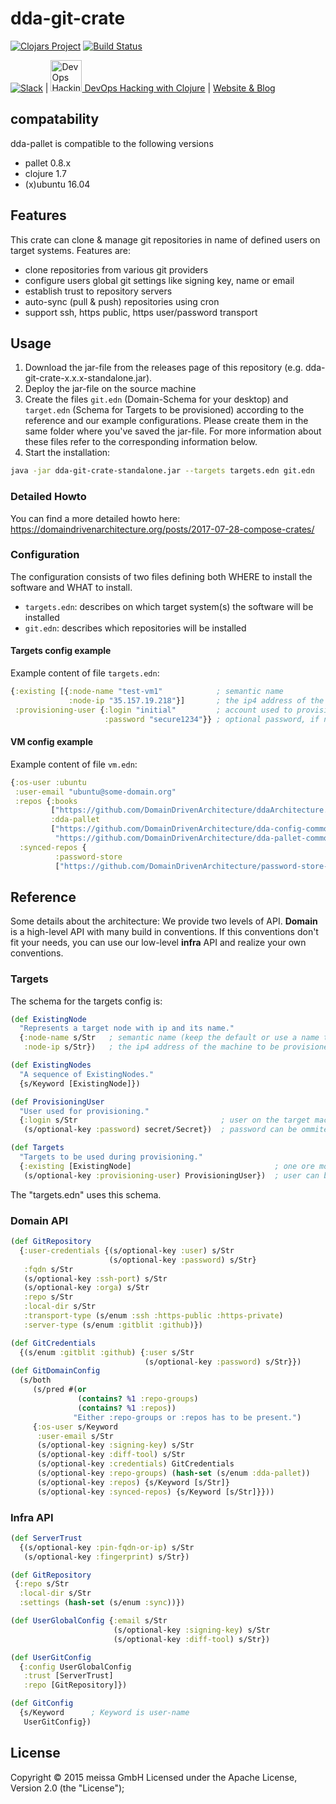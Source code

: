 # dda-git-crate

[![Clojars Project](https://img.shields.io/clojars/v/dda/dda-git-crate.svg)](https://clojars.org/dda/dda-git-crate)
[![Build Status](https://travis-ci.org/DomainDrivenArchitecture/dda-git-crate.svg?branch=master)](https://travis-ci.org/DomainDrivenArchitecture/dda-git-crate)

[![Slack](https://img.shields.io/badge/chat-clojurians-green.svg?style=flat)](https://clojurians.slack.com/messages/#dda-pallet/) | [<img src="https://domaindrivenarchitecture.org/img/meetup.svg" width=50 alt="DevOps Hacking with Clojure Meetup"> DevOps Hacking with Clojure](https://www.meetup.com/de-DE/preview/dda-pallet-DevOps-Hacking-with-Clojure) | [Website & Blog](https://domaindrivenarchitecture.org)

## compatability
dda-pallet is compatible to the following versions
 * pallet 0.8.x
 * clojure 1.7
 * (x)ubuntu 16.04

## Features
 This crate can clone & manage git repositories in name of defined users on target systems. Features are:
 * clone repositories from various git providers
 * configure users global git settings like signing key, name or email
 * establish trust to repository servers
 * auto-sync (pull & push) repositories using cron
 * support ssh, https public, https user/password transport

## Usage
1. Download the jar-file from the releases page of this repository (e.g. dda-git-crate-x.x.x-standalone.jar).
2. Deploy the jar-file on the source machine
3. Create the files `git.edn` (Domain-Schema for your desktop) and `target.edn` (Schema for Targets to be provisioned) according to the reference and our example configurations. Please create them in the same folder where you've saved the jar-file. For more information about these files refer to the corresponding information below.
4. Start the installation:
```bash
java -jar dda-git-crate-standalone.jar --targets targets.edn git.edn
```

### Detailed Howto
You can find a more detailed howto here: https://domaindrivenarchitecture.org/posts/2017-07-28-compose-crates/

### Configuration
The configuration consists of two files defining both WHERE to install the software and WHAT to install.
* `targets.edn`: describes on which target system(s) the software will be installed
* `git.edn`: describes which repositories will be installed

#### Targets config example
Example content of file `targets.edn`:
```clojure
{:existing [{:node-name "test-vm1"            ; semantic name
             :node-ip "35.157.19.218"}]       ; the ip4 address of the machine to be provisioned
 :provisioning-user {:login "initial"         ; account used to provision
                     :password "secure1234"}} ; optional password, if no ssh key is authorized
```

#### VM config example
Example content of file `vm.edn`:
```clojure
{:os-user :ubuntu
 :user-email "ubuntu@some-domain.org"
 :repos {:books
         ["https://github.com/DomainDrivenArchitecture/ddaArchitecture.git"]
         :dda-pallet
         ["https://github.com/DomainDrivenArchitecture/dda-config-commons.git"
          "https://github.com/DomainDrivenArchitecture/dda-pallet-commons.git"]}
  :synced-repos {
          :password-store
          ["https://github.com/DomainDrivenArchitecture/password-store-for-teams.git"]}}
```

## Reference
Some details about the architecture: We provide two levels of API. **Domain** is a high-level API with many build in conventions. If this conventions don't fit your needs, you can use our low-level **infra** API and realize your own conventions.

### Targets
The schema for the targets config is:
```clojure
(def ExistingNode
  "Represents a target node with ip and its name."
  {:node-name s/Str   ; semantic name (keep the default or use a name that suits you)
   :node-ip s/Str})   ; the ip4 address of the machine to be provisioned

(def ExistingNodes
  "A sequence of ExistingNodes."
  {s/Keyword [ExistingNode]})

(def ProvisioningUser
  "User used for provisioning."
  {:login s/Str                                ; user on the target machine, must have sudo rights
   (s/optional-key :password) secret/Secret})  ; password can be ommited, if a ssh key is authorized

(def Targets
  "Targets to be used during provisioning."
  {:existing [ExistingNode]                                ; one ore more target nodes.
   (s/optional-key :provisioning-user) ProvisioningUser})  ; user can be ommited to execute on localhost with current user.
```
The "targets.edn" uses this schema.

### Domain API
```clojure
(def GitRepository
  {:user-credentials {(s/optional-key :user) s/Str
                      (s/optional-key :password) s/Str}
   :fqdn s/Str
   (s/optional-key :ssh-port) s/Str
   (s/optional-key :orga) s/Str
   :repo s/Str
   :local-dir s/Str
   :transport-type (s/enum :ssh :https-public :https-private)
   :server-type (s/enum :gitblit :github)})

(def GitCredentials
  {(s/enum :gitblit :github) {:user s/Str
                              (s/optional-key :password) s/Str}})
(def GitDomainConfig
  (s/both
     (s/pred #(or
               (contains? %1 :repo-groups)
               (contains? %1 :repos))
              "Either :repo-groups or :repos has to be present.")
     {:os-user s/Keyword
      :user-email s/Str
      (s/optional-key :signing-key) s/Str
      (s/optional-key :diff-tool) s/Str
      (s/optional-key :credentials) GitCredentials
      (s/optional-key :repo-groups) (hash-set (s/enum :dda-pallet))
      (s/optional-key :repos) {s/Keyword [s/Str]}
      (s/optional-key :synced-repos) {s/Keyword [s/Str]}}))
```

### Infra API
```clojure
(def ServerTrust
  {(s/optional-key :pin-fqdn-or-ip) s/Str
   (s/optional-key :fingerprint) s/Str})

(def GitRepository
 {:repo s/Str
  :local-dir s/Str
  :settings (hash-set (s/enum :sync))})

(def UserGlobalConfig {:email s/Str
                       (s/optional-key :signing-key) s/Str
                       (s/optional-key :diff-tool) s/Str})

(def UserGitConfig
  {:config UserGlobalConfig
   :trust [ServerTrust]
   :repo [GitRepository]})

(def GitConfig
  {s/Keyword      ; Keyword is user-name
   UserGitConfig})
```

## License
Copyright © 2015 meissa GmbH
Licensed under the Apache License, Version 2.0 (the "License");

